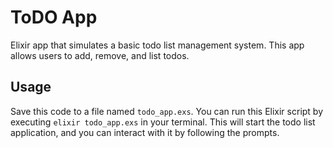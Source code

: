 # ToDO App

Elixir app that simulates a basic todo list management system. This app allows users to add, remove, and list todos.

## Usage
Save this code to a file named `todo_app.exs`. You can run this Elixir script by executing `elixir todo_app.exs` in your terminal. This will start the todo list application, and you can interact with it by following the prompts.
